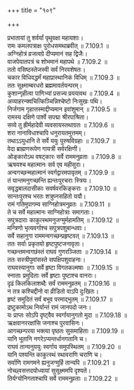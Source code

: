 +++
title = "१०९"

+++


  
प्रभातायां तु शर्वर्यां पृथुवक्षा महायशाः।  
रामः कमलपत्राक्षः पुरोधसमथाब्रवीत् ॥ 7.109.1 ॥   
अग्निहोत्रं व्रजत्वग्रे दीप्यमानं सह द्विजैः।  
वाजपेयातपत्रं च शोभमानं महापथे ॥ 7.109.2 ॥   
ततो वसिष्ठस्तेजस्वी सर्वं निरवशेषतः।  
चकार विधिवद्धर्मं महाप्रास्थानिकं विधिम् ॥ 7.109.3 ॥   
ततः सूक्ष्माम्बरधरो ब्रह्ममावर्तयन्परम्।  
कुशान्गृहीत्वा पाणिभ्यां प्रसज्य प्रययावथ ॥ 7.109.4 ॥   
अव्याहरन्क्वचित्किञ्चिन्निश्चेष्टो निःसुखः पथि।  
निर्जगाम गृहात्तस्माद्दीप्यमान इवांशुमान् ॥ 7.109.5 ॥   
रामस्य दक्षिणे पार्श्वे सपद्मा श्रीरपाश्रिता।  
सव्ये तु ह्रीर्महादेवी व्यवसायस्तथाग्रतः ॥ 7.109.6 ॥   
शरा नानाविधाश्चापि धनुरायतमुत्तमम्।  
तथाऽऽयुधानि ते सर्वे ययुः पुरुषविग्रहाः ॥ 7.109.7 ॥   
वेदा ब्राह्मणरूपेण गायत्री सर्वरक्षिणी।  
ओङ्कारोऽथ वषट्कारः सर्वे राममनुव्रताः ॥ 7.109.8 ॥   
ऋषयश्च महात्मानः सर्व एव महीसुराः।  
अन्वगच्छन्महात्मानं स्वर्गद्वारमपावृतम् ॥ 7.109.9 ॥   
तं यान्तमनुगच्छन्ति ह्यन्तःपुरचराः स्त्रियः।  
सवृद्धबालदासीकाः सवर्षवरकिङ्कराः ॥ 7.109.10 ॥   
सान्तःपुरश्च भरतः शत्रुघ्नसहितो ययौ।  
रामं गतिमुपागम्य साग्निहोत्रमनुव्रतः ॥ 7.109.11 ॥   
ते च सर्वे महात्मानः साग्निहोत्राः समागताः।  
सपुत्रदाराः काकुत्स्थमनुजग्मुर्महामतिम् ॥ 7.109.12 ॥   
मन्त्रिणो भृत्यवर्गाश्च सपुत्रपशुबान्धवाः।  
सर्वे सहानुगा राममन्वगच्छन्प्रहृष्टवत् ॥ 7.109.13 ॥   
ततः सर्वाः प्रकृतयो हृष्टपुष्टजनावृताः।  
गच्छन्तमन्वगछंस्तं राघवं गुणरञ्जिताः ॥ 7.109.14 ॥   
ततः सस्त्रीपुमांसस्ते सपक्षिपशुवाहनाः।  
राघवस्यानुगाः सर्वे हृष्टा विगतकल्मषाः ॥ 7.109.15 ॥   
स्नाताः प्रमुदिताः सर्वे हृष्टाः पुष्टाश्च वानराः।  
दृढं किलकिलाशब्दैः सर्वं राममनुव्रतम् ॥ 7.109.16 ॥   
न तत्र कश्चिद्दीनो वा व्रीडितो वाऽपि दुःखितः।  
हृष्टं समुदितं सर्वं बभूव परमाद्भुतम् ॥ 7.109.17 ॥   
द्रष्टुकामोऽथ निर्यान्तं रामं जानपदो जनः।  
यः प्राप्तः सोऽपि दृष्ट्वैव स्वर्गायानुगतो मुदा ॥ 7.109.18 ॥   
ऋक्षवानररक्षांसि जनाश्च पुरवासिनः।  
आगच्छन्परया भक्त्या पृष्ठतः सुसमाहिताः ॥ 7.109.19 ॥   
यानि भूतानि नगरेऽप्यन्तर्धानगतानि च।  
राघवं तान्यनुययुः स्वर्गाय समुपस्थितम् ॥ 7.109.20 ॥   
यानि पश्यन्ति काकुत्स्थं स्थावराणि चराणि च।  
सर्वाणि रामगमने ह्यनुजग्मुर्हि तान्यपि ॥ 7.109.21 ॥   
नोच्छ्वसत्तदयोध्यायां सुसूक्ष्ममपि दृश्यते।  
तिर्यग्योनिगताश्चापि सर्वे राममनुव्रताः ॥ 7.109.22 ॥   
